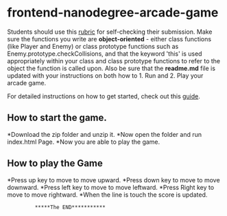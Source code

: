 frontend-nanodegree-arcade-game
===============================

Students should use this [rubric](https://review.udacity.com/#!/projects/2696458597/rubric) for self-checking their submission. Make sure the functions you write are **object-oriented** - either class functions (like Player and Enemy) or class prototype functions such as Enemy.prototype.checkCollisions, and that the keyword 'this' is used appropriately within your class and class prototype functions to refer to the object the function is called upon. Also be sure that the **readme.md** file is updated with your instructions on both how to 1. Run and 2. Play your arcade game.

For detailed instructions on how to get started, check out this [guide](https://docs.google.com/document/d/1v01aScPjSWCCWQLIpFqvg3-vXLH2e8_SZQKC8jNO0Dc/pub?embedded=true).



## How to start the game.
*Download the zip folder and unzip it.
*Now open the folder and run index.html Page.
*Now you are able to play the game.

## How to play the Game

*Press up key to move to move upward.
*Press down key to move to move downward.
*Press left key to move to move leftward.
*Press Right key to move to move rightward.
*When the line is touch the score is updated.


             *****The END***********

